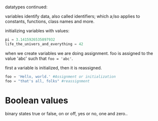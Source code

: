 datatypes continued:

variables identify data, also called identifiers; which a;lso applies to constants, functions, class names and more.

initializing variables with values:
```py
pi = 3.1415926535897932
life_the_univers_and_everything = 42
```

when we create variables we are doing assignment. foo is assigned to the value 'abc' such that `foo = 'abc'`.

first a variable is initialized, then it is reassigned.

```py
foo = 'Hello, world.' #Assignment or initialization
foo = "that's all, folks" #reassignment
```

# Boolean values
binary states true or false, on or off, yes or no, one and zero..
